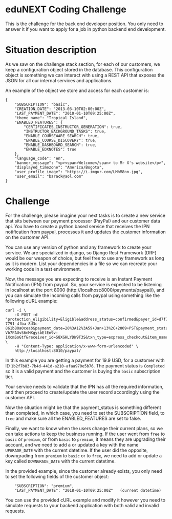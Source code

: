 eduNEXT Coding Challenge
========================

This is the challenge for the back end developer position. You only need to answer it if you want to apply for a job in python backend end development.


Situation description
=====================

As we saw on the challenge stack section, for each of our customers, we keep a configuration object stored in the database. This configuration object is something we can interact with using a REST API that exposes the JSON for all our internal services and applications.

An example of the object we store and access for each customer is:

```
{
    "SUBSCRIPTION": "basic",
    "CREATION_DATE": "2013-03-10T02:00:00Z",
    "LAST_PAYMENT_DATE": "2010-01-10T09:25:00Z",
    "theme_name": "Tropical Island",
    "ENABLED_FEATURES": {
        "CERTIFICATES_INSTRUCTOR_GENERATION": true,
        "INSTRUCTOR_BACKGROUND_TASKS": true,
        "ENABLE_COURSEWARE_SEARCH": true,
        "ENABLE_COURSE_DISCOVERY": true,
        "ENABLE_DASHBOARD_SEARCH": true,
        "ENABLE_EDXNOTES": true
    },
    "language_code": "en",
    "banner_message": "<p><span>Welcome</span> to Mr X's website</p>",
    "displayed_timezone": "America/Bogota",
    "user_profile_image": "https://i.imgur.com/LMhM8nn.jpg",
    "user_email": "barack@aol.com"
}
```

Challenge
=========


For the challenge, please imagine your next tasks is to create a new service that sits between our payment processor (PayPal) and our customer data api. You have to create a python based service that receives the IPN notification from paypal, processes it and updates the customer information on the customer API.

You can use any version of python and any framework to create your service. We are specialized in django, so Django Rest Framework (DRF) would be our weapon of choice, but feel free to use any framework as long as it is modern. List your dependencies in a file so we can recreate your working code in a test environment.

Now, the message you are expecting to receive is an Instant Payment Notification (IPN) from paypal. So, your service is expected to be listening in localhost at the port 8000 (http://localhost:8000/payments/paypal/), and you can simulate the incoming calls from paypal using something like the following cURL example:

```
curl -i \
    -X POST -d "protection_eligibility=Eligible&address_status=confirmed&payer_id=d7f73fb3-7791-4fba-8d3c-861b80a0ceab&payment_date=20%3A12%3A59+Jan+13%2C+2009+PST&payment_status=Completed&notify_version=2.6&verify_sign=AtkOfCXbDm2hu0ZELryHFjY-Vb7PAUvS6nMXgysbElEn9v-1XcmSoGtf&receiver_id=S8XGHLYDW9T3S&txn_type=express_checkout&item_name=basic&mc_currency=USD&payment_gross=19.95&shipping=0.0" \
    -H "Content-Type: application/x-www-form-urlencoded" \
    http://localhost:8010/paypal/
```
In this example you are getting a payment for 19.9 USD, for a customer with ID `1b2f7b83-7b4d-441d-a210-afaa970e5b76`. The payment status is `Completed` so it is a valid payment and the customer is buying the `basic` subscription tier.

Your service needs to validate that the IPN has all the required information, and then proceed to create/update the user record accordingly using the customer API.

Now the situation might be that the payment_status is something different than completed, in which case, you need to set the SUBSCRIPTION field, to `free` and make sure all the ENABLED_FEATURES are set to false.

Finally, we want to know when the users change their current plans, so we can take actions to keep the business running. If the user went from `free` to `basic` or `premium`, or from `basic` to `premium`, it means they are upgrading their account, and we need to add a or updated a key with the name `UPGRADE_DATE` with the current datetime. If the user did the opposite, downgrading from `premium` to `basic` or to `free`, we need to add or update a key called `DOWNGRADE_DATE` with the current datetime.

In the provided example, since the customer already exists, you only need to set the following fields of the customer object:

```
    "SUBSCRIPTION": "premium",
    "LAST_PAYMENT_DATE": "2018-01-10T09:25:00Z"   (current datetime)
```

You can use the provided cURL example and modify it however you need to simulate requests to your backend application with both valid and invalid requests.
